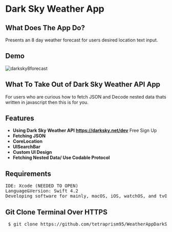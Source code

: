 # Dark Sky Weather App

## What Does The App Do? 

Presents an 8 day weather forecast for users desired location text input.

## Demo

![darksky8forecast](https://user-images.githubusercontent.com/36717095/51092669-e0142e00-1767-11e9-9094-f1d524f5d063.gif)

## What To Take Out of Dark Sky Weather API App

For users who are curious how to fetch JSON and Decode nested data thats written in javascript then this is for you.

## Features

- **Using Dark Sky Weather API** **https://darksky.net/dev** Free Sign Up 
- **Fetching JSON**
- **CoreLocation**
- **UISearchBar**
- **Custom UI Design**
- **Fetching Nested Data/ Use Codable Protocol**

## Requirements
<pre>
IDE: Xcode (NEEDED TO OPEN)
Language&Version: Swift 4.2  
Developing software for mainly, macOS, iOS, watchOS, and tvOS.
</pre>

## Git Clone Terminal Over HTTPS

<pre> $ git clone https://github.com/tetraprism95/WeatherAppDarkSky.git </pre>

